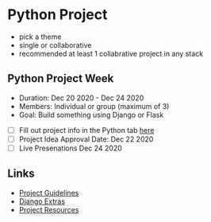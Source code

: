 # Python Project

- pick a theme
- single or collaborative
- recommended at least 1 collabrative project in any stack

## Python Project Week

- Duration: Dec 20 2020 - Dec 24 2020
- Members: Individual or group (maximum of 3)
- Goal: Build something using Django or Flask

- [ ] Fill out project info in the Python tab [here](https://docs.google.com/spreadsheets/d/1MhOfh3lj8pPpIYqoeuMbsD2n305UtHmzh3nkM01bQWM/edit#gid=1668133038)
- [ ] Project Idea Approval Date: Dec 22 2020
- [ ] Live Presenations Dec 24 2020

## Links

- [Project Guidelines](http://learn.codingdojo.com/m/119/6155/42955)
- [Django Extras](http://learn.codingdojo.com/m/119/4700/32270)
- [Project Resources](https://github.com/TheCodingDojo/student_md_docs/blob/master/py/project_resources.md)
